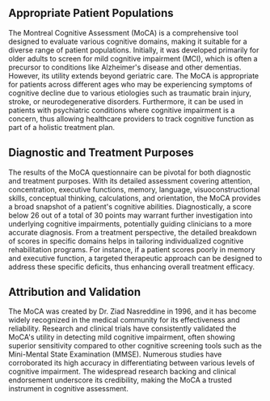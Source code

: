 ## Appropriate Patient Populations

The Montreal Cognitive Assessment (MoCA) is a comprehensive tool designed to evaluate various cognitive domains, making it suitable for a diverse range of patient populations. Initially, it was developed primarily for older adults to screen for mild cognitive impairment (MCI), which is often a precursor to conditions like Alzheimer's disease and other dementias. However, its utility extends beyond geriatric care. The MoCA is appropriate for patients across different ages who may be experiencing symptoms of cognitive decline due to various etiologies such as traumatic brain injury, stroke, or neurodegenerative disorders. Furthermore, it can be used in patients with psychiatric conditions where cognitive impairment is a concern, thus allowing healthcare providers to track cognitive function as part of a holistic treatment plan.

## Diagnostic and Treatment Purposes

The results of the MoCA questionnaire can be pivotal for both diagnostic and treatment purposes. With its detailed assessment covering attention, concentration, executive functions, memory, language, visuoconstructional skills, conceptual thinking, calculations, and orientation, the MoCA provides a broad snapshot of a patient's cognitive abilities. Diagnostically, a score below 26 out of a total of 30 points may warrant further investigation into underlying cognitive impairments, potentially guiding clinicians to a more accurate diagnosis. From a treatment perspective, the detailed breakdown of scores in specific domains helps in tailoring individualized cognitive rehabilitation programs. For instance, if a patient scores poorly in memory and executive function, a targeted therapeutic approach can be designed to address these specific deficits, thus enhancing overall treatment efficacy.

## Attribution and Validation

The MoCA was created by Dr. Ziad Nasreddine in 1996, and it has become widely recognized in the medical community for its effectiveness and reliability. Research and clinical trials have consistently validated the MoCA's utility in detecting mild cognitive impairment, often showing superior sensitivity compared to other cognitive screening tools such as the Mini-Mental State Examination (MMSE). Numerous studies have corroborated its high accuracy in differentiating between various levels of cognitive impairment. The widespread research backing and clinical endorsement underscore its credibility, making the MoCA a trusted instrument in cognitive assessment.

